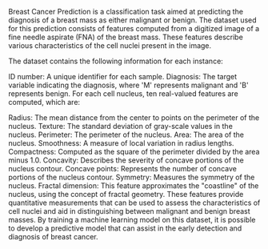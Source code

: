 
Breast Cancer Prediction is a classification task aimed at predicting the diagnosis of a breast mass as either malignant or benign. The dataset used for this prediction consists of features computed from a digitized image of a fine needle aspirate (FNA) of the breast mass. These features describe various characteristics of the cell nuclei present in the image.

The dataset contains the following information for each instance:

ID number: A unique identifier for each sample.
Diagnosis: The target variable indicating the diagnosis, where 'M' represents malignant and 'B' represents benign.
For each cell nucleus, ten real-valued features are computed, which are:

Radius: The mean distance from the center to points on the perimeter of the nucleus.
Texture: The standard deviation of gray-scale values in the nucleus.
Perimeter: The perimeter of the nucleus.
Area: The area of the nucleus.
Smoothness: A measure of local variation in radius lengths.
Compactness: Computed as the square of the perimeter divided by the area minus 1.0.
Concavity: Describes the severity of concave portions of the nucleus contour.
Concave points: Represents the number of concave portions of the nucleus contour.
Symmetry: Measures the symmetry of the nucleus.
Fractal dimension: This feature approximates the "coastline" of the nucleus, using the concept of fractal geometry.
These features provide quantitative measurements that can be used to assess the characteristics of cell nuclei and aid in distinguishing between malignant and benign breast masses. By training a machine learning model on this dataset, it is possible to develop a predictive model that can assist in the early detection and diagnosis of breast cancer.
